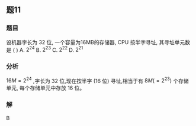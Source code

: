 ## 题11
### 题目
设机器字长为 32 位, 一个容量为16MB的存储器, CPU 按半字寻址, 其寻址单元数是 ( )
A. ${2}^{24}$ 
B. ${2}^{23}$ 
C. ${2}^{22}$ 
D. ${2}^{21}$
### 分析
${16}M = {2}^{24}$ ,字长为 32 位,现在按半字 (16 位) 寻址,相当于有 $8M\left( { = {2}^{23}}\right)$ 个存储单元, 每个存储单元中存放 16 位。
### 解
B